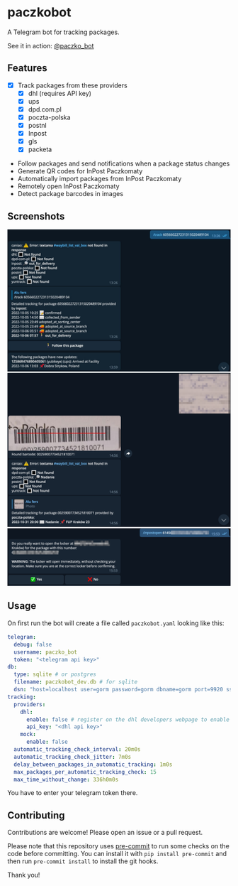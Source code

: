 # paczkobot

A Telegram bot for tracking packages.

See it in action: [@paczko_bot](https://t.me/paczko_bot)

## Features
- [x] Track packages from these providers
  - [x] dhl (requires API key)
  - [x] ups
  - [x] dpd.com.pl
  - [x] poczta-polska
  - [x] postnl
  - [x] Inpost
  - [x] gls
  - [x] packeta
- Follow packages and send notifications when a package status changes
- Generate QR codes for InPost Paczkomaty
- Automatically import packages from InPost Paczkomaty
- Remotely open InPost Paczkomaty
- Detect package barcodes in images


## Screenshots

![Screenshot](./docs/tracking.jpg)
![Screenshot](./docs/barcode.png)
![Screenshot](./docs/inpostopen.png)
## Usage

On first run the bot will create a file called `paczkobot.yaml` looking like this:

```yaml
telegram:
  debug: false
  username: paczko_bot
  token: "<telegram api key>"
db:
  type: sqlite # or postgres
  filename: paczkobot_dev.db # for sqlite
  dsn: "host=localhost user=gorm password=gorm dbname=gorm port=9920 sslmode=disable TimeZone=Europe/Warsaw" # for postgres
tracking:
  providers:
    dhl:
      enable: false # register on the dhl developers webpage to enable
      api_key: "<dhl api key>"
    mock:
      enable: false
  automatic_tracking_check_interval: 20m0s
  automatic_tracking_check_jitter: 7m0s
  delay_between_packages_in_automatic_tracking: 1m0s
  max_packages_per_automatic_tracking_check: 15
  max_time_without_change: 336h0m0s

```

You have to enter your telegram token there.

## Contributing

Contributions are welcome! Please open an issue or a pull request.

Please note that this repository uses [pre-commit](https://pre-commit.com/) to run some checks on the code before committing. You can install it with `pip install pre-commit` and then run `pre-commit install` to install the git hooks.

Thank you!
